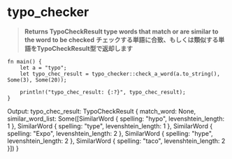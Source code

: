 # typo_checker

> **Returns TypoCheckResult type words that match or are similar to the word to be checked**
> **チェックする単語に合致、もしくは類似する単語をTypoCheckResult型で返却します**

```
fn main() {
    let a = "typo";
    let typo_chec_result = typo_checker::check_a_word(a.to_string(), Some(3), Some(20));

    println!("typo_chec_result: {:?}", typo_chec_result);
}
```

Output: typo_chec_result: TypoCheckResult { match_word: None, similar_word_list: Some([SimilarWord { spelling: "hypo", levenshtein_length: 1 }, SimilarWord { spelling: "type", levenshtein_length: 1 }, SimilarWord { spelling: "Expo", levenshtein_length: 2 }, SimilarWord { spelling: "hype", levenshtein_length: 2 }, SimilarWord { spelling: "taco", levenshtein_length: 2 }]) }

[Crates.io]: https://crates.io/crates/typo_checker
[Documentation]: https://docs.rs/typo_checker/0.1.0/typo_checker/
